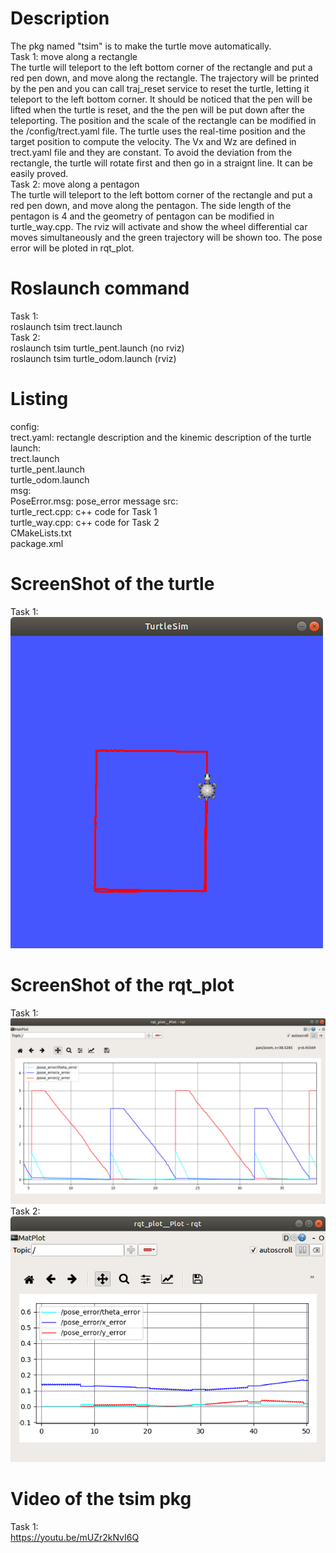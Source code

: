# Description
The pkg named "tsim" is to make the turtle move automatically.  
Task 1: move along a rectangle  
The turtle will teleport to the left bottom corner of the rectangle and put a red pen down, and move along the rectangle. The trajectory will be printed by the pen and you can call traj_reset service to reset the turtle, letting it teleport to the left bottom corner. It should be noticed that the pen will be lifted when the turtle is reset, and the the pen will be put down after the teleporting. The position and the scale of the rectangle can be modified in the /config/trect.yaml file. The turtle uses the real-time position and the target position to compute the velocity. The Vx and Wz are defined in trect.yaml file and they are constant. To avoid the deviation from the rectangle, the turtle will rotate first and then go in a straignt line. It can be easily proved.  
Task 2: move along a pentagon  
The turtle will teleport to the left bottom corner of the rectangle and put a red pen down, and move along the pentagon. The side length of the pentagon is 4 and the geometry of pentagon can be modified in turtle_way.cpp. The rviz will activate and show the wheel differential car moves simultaneously and the green trajectory will be shown too. The pose error will be ploted in rqt_plot.
# Roslaunch command
Task 1:   
roslaunch tsim trect.launch  
Task 2:   
roslaunch tsim turtle_pent.launch (no rviz)  
roslaunch tsim turtle_odom.launch (rviz)  
# Listing
config:   
  trect.yaml: rectangle description and the kinemic description of the turtle  
launch:   
  trect.launch  
  turtle_pent.launch  
  turtle_odom.launch  
msg:  
  PoseError.msg: pose_error message
src:  
  turtle_rect.cpp: c++ code for Task 1  
  turtle_way.cpp: c++ code for Task 2  
CMakeLists.txt  
package.xml  
# ScreenShot of the turtle
Task 1:  
![Image discription](https://github.com/YixiaoWang7/Navigation_Ros/blob/master/HW01/ImageStore/TaskB_turtle.png)
# ScreenShot of the rqt_plot
Task 1:  
![Image discription](https://github.com/YixiaoWang7/Navigation_Ros/blob/master/HW01/ImageStore/TaskB_rqt_plot.png)  
Task 2:  
![Image discription](https://github.com/YixiaoWang7/Navigation_Ros/blob/master/HW01/ImageStore/tsim_Task2_rqt_poseerror.png)  
# Video of the tsim pkg
Task 1:  
https://youtu.be/mUZr2kNvI6Q
